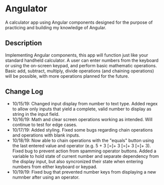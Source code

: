 # Angulator

A calculator app using Angular components designed for the purpose of practicing and building my knowledge of Angular. 

## Description
Implementing Angular components, this app will function just like your standard handheld calculator. A user can enter numbers from the keyboard or using the on-screen keypad, and perform basic mathematic operations. Basic add, subtract, multiply, divide operations (and chaining operations) will be possible, with more operations planned for the future.

## Change Log
* 10/15/19: Changed input display from number to text type. Added regex to allow only inputs that yield a complete, valid number to display as string in the input field.
* 10/16/19: Math and clear screen operations working as intended. Will continue to test for edge cases.
* 10/17/19: Added styling. Fixed some bugs regarding chain operations and operations with blank inputs.
* 10/18/19: Now able to chain operations with the "equals" button using the last entered value and operator (e.g. 5 + 3 [=]+ 3 [=]+ 3 [=]+ 3). Fixed bug to prevent action from spamming operator buttons. Added a variable to hold state of current number and separate dependency from the display input, but also syncronized their state when entering numbers from either keyboard or keypad.
* 10/19/19: Fixed bug that prevented number keys from displaying a new numnber after using an operator.
